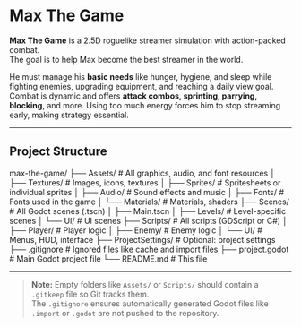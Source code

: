 # Max The Game

**Max The Game** is a 2.5D roguelike streamer simulation with action-packed combat.  
The goal is to help Max become the best streamer in the world.  

He must manage his **basic needs** like hunger, hygiene, and sleep while fighting enemies, upgrading equipment, and reaching a daily view goal.  
Combat is dynamic and offers **attack combos, sprinting, parrying, blocking**, and more. Using too much energy forces him to stop streaming early, making strategy essential.

---

## Project Structure

max-the-game/
├── Assets/ # All graphics, audio, and font resources
│ ├── Textures/ # Images, icons, textures
│ ├── Sprites/ # Spritesheets or individual sprites
│ ├── Audio/ # Sound effects and music
│ ├── Fonts/ # Fonts used in the game
│ └── Materials/ # Materials, shaders
├── Scenes/ # All Godot scenes (.tscn)
│ ├── Main.tscn
│ ├── Levels/ # Level-specific scenes
│ └── UI/ # UI scenes
├── Scripts/ # All scripts (GDScript or C#)
│ ├── Player/ # Player logic
│ ├── Enemy/ # Enemy logic
│ └── UI/ # Menus, HUD, interface
├── ProjectSettings/ # Optional: project settings
├── .gitignore # Ignored files like cache and import files
├── project.godot # Main Godot project file
└── README.md # This file

---

> **Note:** Empty folders like `Assets/` or `Scripts/` should contain a `.gitkeep` file so Git tracks them.  
> The `.gitignore` ensures automatically generated Godot files like `.import` or `.godot` are not pushed to the repository.
